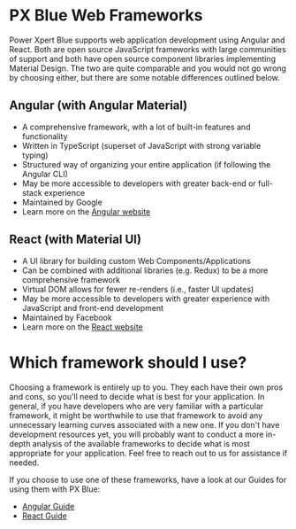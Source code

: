 # PX Blue Web Frameworks
Power Xpert Blue supports web application development using Angular and React. Both are open source JavaScript frameworks with large communities of support and both have open source component libraries implementing Material Design. The two are quite comparable and you would not go wrong by choosing either, but there are some notable differences outlined below.

## Angular (with Angular Material)
  - A comprehensive framework, with a lot of built-in features and functionality
  - Written in TypeScript (superset of JavaScript with strong variable typing)
  - Structured way of organizing your entire application (if following the Angular CLI)
  - May be more accessible to developers with greater back-end or full-stack experience
  - Maintained by Google
  - Learn more on the [Angular website](https://angular.io/)

## React (with Material UI)
  - A UI library for building custom Web Components/Applications
  - Can be combined with additional libraries (e.g. Redux) to be a more comprehensive framework
  - Virtual DOM allows for fewer re-renders (i.e., faster UI updates)
  - May be more accessible to developers with greater experience with JavaScript and front-end development
  - Maintained by Facebook
  - Learn more on the [React website](https://reactjs.org/)


# Which framework should I use?

Choosing a framework is entirely up to you. They each have their own pros and cons, so you'll need to decide what is best for your application. In general, if you have developers who are very familiar with a particular framework, it might be worthwhile to use that framework to avoid any unnecessary learning curves associated with a new one. If you don't have development resources yet, you will probably want to conduct a more in-depth analysis of the available frameworks to decide what is most appropriate for your application. Feel free to reach out to us for assistance if needed.

If you choose to use one of these frameworks, have a look at our Guides for using them with PX Blue:
- [Angular Guide](/development/frameworks-web/angular)
- [React Guide](/development/frameworks-web/react)

